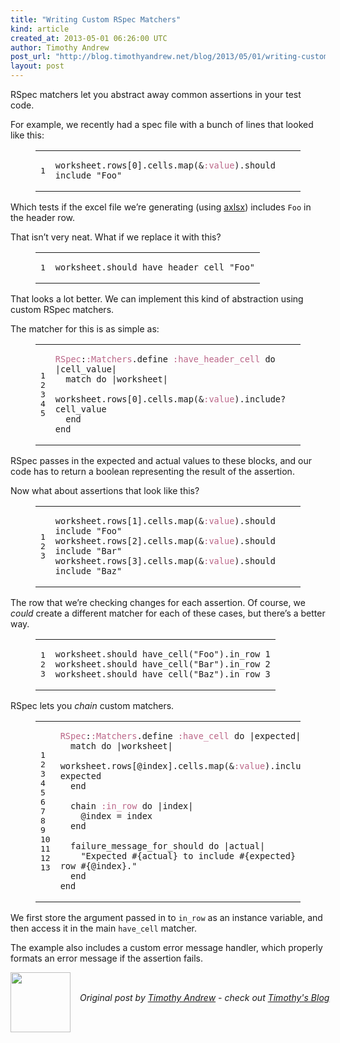 ```yaml
---
title: "Writing Custom RSpec Matchers"
kind: article
created_at: 2013-05-01 06:26:00 UTC
author: Timothy Andrew
post_url: "http://blog.timothyandrew.net/blog/2013/05/01/writing-custom-rspec-matchers/"
layout: post
---
```

<p>RSpec matchers let you abstract away common assertions in your test code.</p>

<p>For example, we recently had a spec file with a bunch of lines that looked like this:</p>

<figure class='code'><figcaption><span></span></figcaption><div class="highlight"><table><tr><td class="gutter"><pre class="line-numbers"><span class='line-number'>1</span>
</pre></td><td class='code'><pre><code class='ruby'><span class='line'><span class="n">worksheet</span><span class="o">.</span><span class="n">rows</span><span class="o">[</span><span class="mi">0</span><span class="o">].</span><span class="n">cells</span><span class="o">.</span><span class="n">map</span><span class="p">(</span><span class="o">&amp;</span><span class="ss">:value</span><span class="p">)</span><span class="o">.</span><span class="n">should</span> <span class="kp">include</span> <span class="s2">&quot;Foo&quot;</span>
</span></code></pre></td></tr></table></div></figure>


<p>Which tests if the excel file we&#8217;re generating (using <a href="https://github.com/randym/axlsx">axlsx</a>) includes <code>Foo</code> in the header row.</p>

<p>That isn&#8217;t very neat. What if we replace it with this?</p>

<figure class='code'><figcaption><span></span></figcaption><div class="highlight"><table><tr><td class="gutter"><pre class="line-numbers"><span class='line-number'>1</span>
</pre></td><td class='code'><pre><code class='ruby'><span class='line'><span class="n">worksheet</span><span class="o">.</span><span class="n">should</span> <span class="n">have_header_cell</span> <span class="s2">&quot;Foo&quot;</span>
</span></code></pre></td></tr></table></div></figure>


<p>That looks a lot better. We can implement this kind of abstraction using custom RSpec matchers.</p>

<p>The matcher for this is as simple as:</p>

<figure class='code'><figcaption><span></span></figcaption><div class="highlight"><table><tr><td class="gutter"><pre class="line-numbers"><span class='line-number'>1</span>
<span class='line-number'>2</span>
<span class='line-number'>3</span>
<span class='line-number'>4</span>
<span class='line-number'>5</span>
</pre></td><td class='code'><pre><code class='ruby'><span class='line'><span class="ss">RSpec</span><span class="p">:</span><span class="ss">:Matchers</span><span class="o">.</span><span class="n">define</span> <span class="ss">:have_header_cell</span> <span class="k">do</span> <span class="o">|</span><span class="n">cell_value</span><span class="o">|</span>
</span><span class='line'>  <span class="n">match</span> <span class="k">do</span> <span class="o">|</span><span class="n">worksheet</span><span class="o">|</span>
</span><span class='line'>    <span class="n">worksheet</span><span class="o">.</span><span class="n">rows</span><span class="o">[</span><span class="mi">0</span><span class="o">].</span><span class="n">cells</span><span class="o">.</span><span class="n">map</span><span class="p">(</span><span class="o">&amp;</span><span class="ss">:value</span><span class="p">)</span><span class="o">.</span><span class="n">include?</span> <span class="n">cell_value</span>
</span><span class='line'>  <span class="k">end</span>
</span><span class='line'><span class="k">end</span>
</span></code></pre></td></tr></table></div></figure>


<p>RSpec passes in the expected and actual values to these blocks, and our code has to return a boolean representing the result of the assertion.</p>

<p>Now what about assertions that look like this?</p>

<figure class='code'><figcaption><span></span></figcaption><div class="highlight"><table><tr><td class="gutter"><pre class="line-numbers"><span class='line-number'>1</span>
<span class='line-number'>2</span>
<span class='line-number'>3</span>
</pre></td><td class='code'><pre><code class='ruby'><span class='line'><span class="n">worksheet</span><span class="o">.</span><span class="n">rows</span><span class="o">[</span><span class="mi">1</span><span class="o">].</span><span class="n">cells</span><span class="o">.</span><span class="n">map</span><span class="p">(</span><span class="o">&amp;</span><span class="ss">:value</span><span class="p">)</span><span class="o">.</span><span class="n">should</span> <span class="kp">include</span> <span class="s2">&quot;Foo&quot;</span>
</span><span class='line'><span class="n">worksheet</span><span class="o">.</span><span class="n">rows</span><span class="o">[</span><span class="mi">2</span><span class="o">].</span><span class="n">cells</span><span class="o">.</span><span class="n">map</span><span class="p">(</span><span class="o">&amp;</span><span class="ss">:value</span><span class="p">)</span><span class="o">.</span><span class="n">should</span> <span class="kp">include</span> <span class="s2">&quot;Bar&quot;</span>
</span><span class='line'><span class="n">worksheet</span><span class="o">.</span><span class="n">rows</span><span class="o">[</span><span class="mi">3</span><span class="o">].</span><span class="n">cells</span><span class="o">.</span><span class="n">map</span><span class="p">(</span><span class="o">&amp;</span><span class="ss">:value</span><span class="p">)</span><span class="o">.</span><span class="n">should</span> <span class="kp">include</span> <span class="s2">&quot;Baz&quot;</span>
</span></code></pre></td></tr></table></div></figure>


<p>The row that we&#8217;re checking changes for each assertion. Of course, we <em>could</em> create a different matcher for each of these cases, but there&#8217;s a better way.</p>

<figure class='code'><figcaption><span></span></figcaption><div class="highlight"><table><tr><td class="gutter"><pre class="line-numbers"><span class='line-number'>1</span>
<span class='line-number'>2</span>
<span class='line-number'>3</span>
</pre></td><td class='code'><pre><code class='ruby'><span class='line'><span class="n">worksheet</span><span class="o">.</span><span class="n">should</span> <span class="n">have_cell</span><span class="p">(</span><span class="s2">&quot;Foo&quot;</span><span class="p">)</span><span class="o">.</span><span class="n">in_row</span> <span class="mi">1</span>
</span><span class='line'><span class="n">worksheet</span><span class="o">.</span><span class="n">should</span> <span class="n">have_cell</span><span class="p">(</span><span class="s2">&quot;Bar&quot;</span><span class="p">)</span><span class="o">.</span><span class="n">in_row</span> <span class="mi">2</span>
</span><span class='line'><span class="n">worksheet</span><span class="o">.</span><span class="n">should</span> <span class="n">have_cell</span><span class="p">(</span><span class="s2">&quot;Baz&quot;</span><span class="p">)</span><span class="o">.</span><span class="n">in_row</span> <span class="mi">3</span>
</span></code></pre></td></tr></table></div></figure>


<p>RSpec lets you <em>chain</em> custom matchers.</p>

<figure class='code'><figcaption><span></span></figcaption><div class="highlight"><table><tr><td class="gutter"><pre class="line-numbers"><span class='line-number'>1</span>
<span class='line-number'>2</span>
<span class='line-number'>3</span>
<span class='line-number'>4</span>
<span class='line-number'>5</span>
<span class='line-number'>6</span>
<span class='line-number'>7</span>
<span class='line-number'>8</span>
<span class='line-number'>9</span>
<span class='line-number'>10</span>
<span class='line-number'>11</span>
<span class='line-number'>12</span>
<span class='line-number'>13</span>
</pre></td><td class='code'><pre><code class='ruby'><span class='line'><span class="ss">RSpec</span><span class="p">:</span><span class="ss">:Matchers</span><span class="o">.</span><span class="n">define</span> <span class="ss">:have_cell</span> <span class="k">do</span> <span class="o">|</span><span class="n">expected</span><span class="o">|</span>
</span><span class='line'>  <span class="n">match</span> <span class="k">do</span> <span class="o">|</span><span class="n">worksheet</span><span class="o">|</span>
</span><span class='line'>    <span class="n">worksheet</span><span class="o">.</span><span class="n">rows</span><span class="o">[</span><span class="vi">@index</span><span class="o">].</span><span class="n">cells</span><span class="o">.</span><span class="n">map</span><span class="p">(</span><span class="o">&amp;</span><span class="ss">:value</span><span class="p">)</span><span class="o">.</span><span class="n">include?</span> <span class="n">expected</span>
</span><span class='line'>  <span class="k">end</span>
</span><span class='line'>
</span><span class='line'>  <span class="n">chain</span> <span class="ss">:in_row</span> <span class="k">do</span> <span class="o">|</span><span class="n">index</span><span class="o">|</span>
</span><span class='line'>    <span class="vi">@index</span> <span class="o">=</span> <span class="n">index</span>
</span><span class='line'>  <span class="k">end</span>
</span><span class='line'>
</span><span class='line'>  <span class="n">failure_message_for_should</span> <span class="k">do</span> <span class="o">|</span><span class="n">actual</span><span class="o">|</span>
</span><span class='line'>    <span class="s2">&quot;Expected </span><span class="si">#{</span><span class="n">actual</span><span class="si">}</span><span class="s2"> to include </span><span class="si">#{</span><span class="n">expected</span><span class="si">}</span><span class="s2"> at row </span><span class="si">#{</span><span class="vi">@index</span><span class="si">}</span><span class="s2">.&quot;</span>
</span><span class='line'>  <span class="k">end</span>
</span><span class='line'><span class="k">end</span>
</span></code></pre></td></tr></table></div></figure>


<p>We first store the argument passed in to <code>in_row</code> as an instance variable, and then access it in the main <code>have_cell</code> matcher.</p>

<p>The example also includes a custom error message handler, which properly formats an error message if the assertion fails.</p><div class="author">
  <img src="http://nilenso.com/images/people/tim-200.png" style="width: 96px; height: 96;">
  <span style="position: absolute; padding: 32px 15px;">
    <i>Original post by <a href="http://twitter.com/timothyandrew">Timothy Andrew</a> - check out <a href="http://blog.timothyandrew.net/">Timothy&#39;s Blog</a></i>
  </span>
</div>
